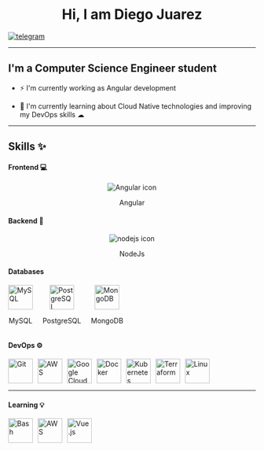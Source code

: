 ## <h1 align="center"> Hi, I am Diego Juarez </h1>

[![telegram](https://img.shields.io/badge/telegram-0A66C2?style=for-the-badge&logo=telegram&logoColor=white)](https://t.me/dialjub19)

---
## I'm a Computer Science Engineer student 

- ⚡ I'm currently working as Angular development 

- 🌱 I'm currently learning about Cloud Native technologies and improving my DevOps skills ☁
---

## Skills ✨

#### Frontend 💻

<div style="text-align: center;">
  <img src="https://skillicons.dev/icons?i=angular" alt="Angular icon">
  <p>Angular</p>
</div>

#### Backend 🚀
<div style="text-align: center;">
  <img src="https://skillicons.dev/icons?i=nodejs" alt="nodejs icon">
  <p>NodeJs</p>
</div>

#### Databases
<div style="display: flex; gap: 20px; align-items: center;">
  <div style="display: flex; flex-direction: column; align-items: center;">
    <img src="https://skillicons.dev/icons?i=mysql" alt="MySQL" title="MySQL" style="width: 50px; height: 50px;">
    <p>MySQL</p>
  </div>
  <div style="display: flex; flex-direction: column; align-items: center;">
    <img src="https://skillicons.dev/icons?i=postgres" alt="PostgreSQL" title="PostgreSQL" style="width: 50px; height: 50px;">
    <p>PostgreSQL</p>
  </div>
  <div style="display: flex; flex-direction: column; align-items: center;">
    <img src="https://skillicons.dev/icons?i=mongodb" alt="MongoDB" title="MongoDB" style="width: 50px; height: 50px;">
    <p>MongoDB</p>
  </div>
</div>


#### DevOps ⚙️
<div style="display: flex; gap: 10px; align-items: center;">
  <img src="https://skillicons.dev/icons?i=git" alt="Git" title="Git" style="width: 50px; height: 50px;">
  <img src="https://skillicons.dev/icons?i=aws" alt="AWS" title="AWS" style="width: 50px; height: 50px;">
  <img src="https://skillicons.dev/icons?i=gcp" alt="Google Cloud" title="Google Cloud" style="width: 50px; height: 50px;">
  <img src="https://skillicons.dev/icons?i=docker" alt="Docker" title="Docker" style="width: 50px; height: 50px;">
  <img src="https://skillicons.dev/icons?i=kubernetes" alt="Kubernetes" title="Kubernetes" style="width: 50px; height: 50px;">
  <img src="https://skillicons.dev/icons?i=terraform" alt="Terraform" title="Terraform" style="width: 50px; height: 50px;">
  <img src="https://skillicons.dev/icons?i=linux" alt="Linux" title="Linux" style="width: 50px; height: 50px;">
</div>


---
#### Learning 💡
<div style="display: flex; gap: 10px; align-items: center;">
  <img src="https://skillicons.dev/icons?i=bash" alt="Bash" title="Bash" style="width: 50px; height: 50px;">
  <img src="https://skillicons.dev/icons?i=aws" alt="AWS" title="AWS" style="width: 50px; height: 50px;">
  <img src="https://skillicons.dev/icons?i=vue" alt="Vue.js" title="Vue.js" style="width: 50px; height: 50px;">
</div>


<!--
**dialjub19/dialjub19** is a ✨ _special_ ✨ repository because its `README.md` (this file) appears on your GitHub profile.

Here are some ideas to get you started:

- 🔭 I’m currently working on ...
- 🌱 I’m currently learning ...
- 👯 I’m looking to collaborate on ...
- 🤔 I’m looking for help with ...
- 💬 Ask me about ...
- 📫 How to reach me: ...
- 😄 Pronouns: ...
- ⚡ Fun fact: ...
-->
